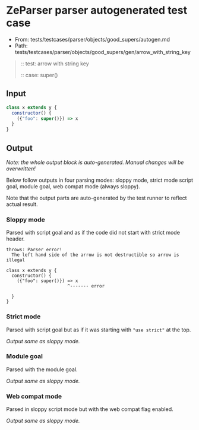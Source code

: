 # ZeParser parser autogenerated test case

- From: tests/testcases/parser/objects/good_supers/autogen.md
- Path: tests/testcases/parser/objects/good_supers/gen/arrow_with_string_key

> :: test: arrow with string key
>
> :: case: super()

## Input


`````js
class x extends y {
  constructor() {
    ({"foo": super()}) => x
  }
}
`````

## Output

_Note: the whole output block is auto-generated. Manual changes will be overwritten!_

Below follow outputs in four parsing modes: sloppy mode, strict mode script goal, module goal, web compat mode (always sloppy).

Note that the output parts are auto-generated by the test runner to reflect actual result.

### Sloppy mode

Parsed with script goal and as if the code did not start with strict mode header.

`````
throws: Parser error!
  The left hand side of the arrow is not destructible so arrow is illegal

class x extends y {
  constructor() {
    ({"foo": super()}) => x
                       ^------- error

  }
}
`````

### Strict mode

Parsed with script goal but as if it was starting with `"use strict"` at the top.

_Output same as sloppy mode._

### Module goal

Parsed with the module goal.

_Output same as sloppy mode._

### Web compat mode

Parsed in sloppy script mode but with the web compat flag enabled.

_Output same as sloppy mode._
